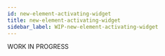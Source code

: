 ```yaml
---
id: new-element-activating-widget
title: new-element-activating-widget
sidebar_label: WIP-new-element-activating-widget
---
```



WORK IN PROGRESS
        